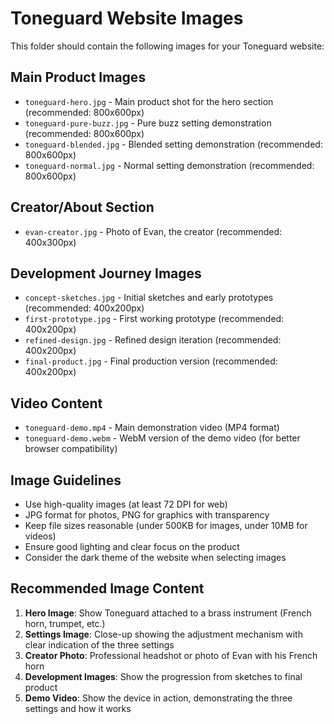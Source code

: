 # Toneguard Website Images

This folder should contain the following images for your Toneguard website:

## Main Product Images
- `toneguard-hero.jpg` - Main product shot for the hero section (recommended: 800x600px)
- `toneguard-pure-buzz.jpg` - Pure buzz setting demonstration (recommended: 800x600px)
- `toneguard-blended.jpg` - Blended setting demonstration (recommended: 800x600px)
- `toneguard-normal.jpg` - Normal setting demonstration (recommended: 800x600px)

## Creator/About Section
- `evan-creator.jpg` - Photo of Evan, the creator (recommended: 400x300px)

## Development Journey Images
- `concept-sketches.jpg` - Initial sketches and early prototypes (recommended: 400x200px)
- `first-prototype.jpg` - First working prototype (recommended: 400x200px)
- `refined-design.jpg` - Refined design iteration (recommended: 400x200px)
- `final-product.jpg` - Final production version (recommended: 400x200px)

## Video Content
- `toneguard-demo.mp4` - Main demonstration video (MP4 format)
- `toneguard-demo.webm` - WebM version of the demo video (for better browser compatibility)

## Image Guidelines
- Use high-quality images (at least 72 DPI for web)
- JPG format for photos, PNG for graphics with transparency
- Keep file sizes reasonable (under 500KB for images, under 10MB for videos)
- Ensure good lighting and clear focus on the product
- Consider the dark theme of the website when selecting images

## Recommended Image Content
1. **Hero Image**: Show Toneguard attached to a brass instrument (French horn, trumpet, etc.)
2. **Settings Image**: Close-up showing the adjustment mechanism with clear indication of the three settings
3. **Creator Photo**: Professional headshot or photo of Evan with his French horn
4. **Development Images**: Show the progression from sketches to final product
5. **Demo Video**: Show the device in action, demonstrating the three settings and how it works 